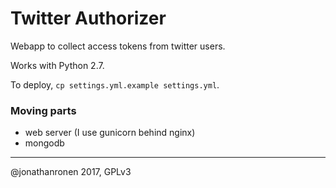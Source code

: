 # Twitter Authorizer
Webapp to collect access tokens from twitter users.

Works with Python 2.7.

To deploy, `cp settings.yml.example settings.yml`.

### Moving parts
- web server (I use gunicorn behind nginx)
- mongodb


------------------
@jonathanronen 2017, GPLv3